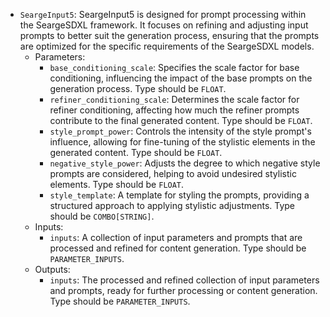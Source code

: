 - `SeargeInput5`: SeargeInput5 is designed for prompt processing within the SeargeSDXL framework. It focuses on refining and adjusting input prompts to better suit the generation process, ensuring that the prompts are optimized for the specific requirements of the SeargeSDXL models.
    - Parameters:
        - `base_conditioning_scale`: Specifies the scale factor for base conditioning, influencing the impact of the base prompts on the generation process. Type should be `FLOAT`.
        - `refiner_conditioning_scale`: Determines the scale factor for refiner conditioning, affecting how much the refiner prompts contribute to the final generated content. Type should be `FLOAT`.
        - `style_prompt_power`: Controls the intensity of the style prompt's influence, allowing for fine-tuning of the stylistic elements in the generated content. Type should be `FLOAT`.
        - `negative_style_power`: Adjusts the degree to which negative style prompts are considered, helping to avoid undesired stylistic elements. Type should be `FLOAT`.
        - `style_template`: A template for styling the prompts, providing a structured approach to applying stylistic adjustments. Type should be `COMBO[STRING]`.
    - Inputs:
        - `inputs`: A collection of input parameters and prompts that are processed and refined for content generation. Type should be `PARAMETER_INPUTS`.
    - Outputs:
        - `inputs`: The processed and refined collection of input parameters and prompts, ready for further processing or content generation. Type should be `PARAMETER_INPUTS`.
